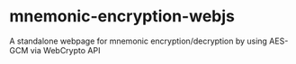 # mnemonic-encryption-webjs
A standalone webpage for mnemonic encryption/decryption by using AES-GCM via WebCrypto API
